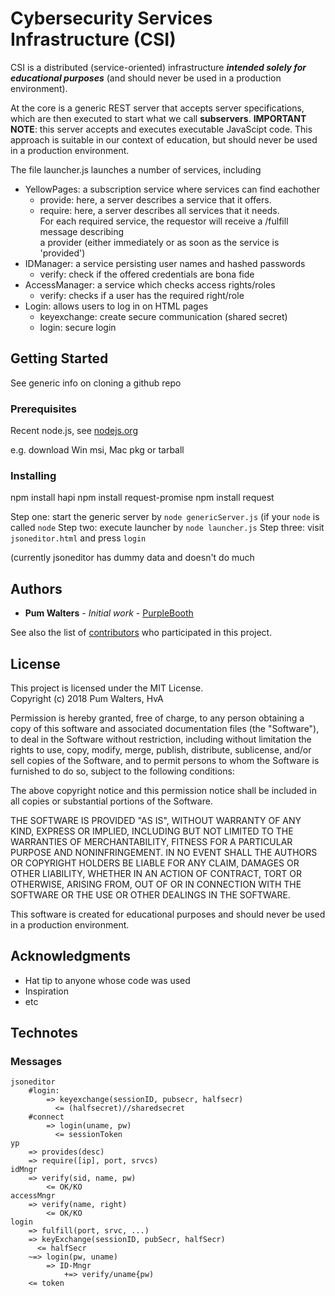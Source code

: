 # Cybersecurity Services Infrastructure (CSI)

CSI is a distributed (service-oriented) infrastructure ***intended solely for 
educational purposes*** (and should never be used in a production environment).

At the core is a generic REST server that accepts server specifications,
which are then executed to start what we call **subservers**.
**IMPORTANT NOTE**: this server accepts and executes executable
JavaScipt code. This approach is suitable in our context of education,
but should never be used in a production environment.

The file launcher.js launches a number of services, including

* YellowPages: a subscription service where services can find eachother
	* provide: here, a server describes a service that it offers.
	* require: here, a server describes all services that it needs.  
		For each required service, the requestor will receive a /fulfill message describing  
		a provider (either immediately or as soon as the service is 'provided')
* IDManager: a service persisting user names and hashed passwords
	* verify: check if the offered credentials are bona fide
* AccessManager: a service which checks access rights/roles
	* verify: checks if a user has the required right/role
* Login: allows users to log in on HTML pages
	* keyexchange: create secure communication (shared secret)
	* login: secure login

## Getting Started

See generic info on cloning a github repo

### Prerequisites

Recent node.js, see [nodejs.org](https://nodejs.org/en/)

e.g. download Win msi, Mac pkg or tarball

### Installing
npm install hapi
npm install request-promise
npm install request

Step one: start the generic server by `node genericServer.js` (if your `node` is called `node`
Step two: execute launcher by `node launcher.js`
Step three: visit `jsoneditor.html` and press `login`

(currently jsoneditor has dummy data and doesn't do much

## Authors

* **Pum Walters** - *Initial work* - [PurpleBooth](https://github.com/PurpleBooth)

See also the list of [contributors](https://github.com/your/project/contributors) who participated in this project.

## License

This project is licensed under the MIT License.  
Copyright (c) 2018 Pum Walters, HvA

Permission is hereby granted, free of charge, to any person obtaining a copy
of this software and associated documentation files (the "Software"), to deal
in the Software without restriction, including without limitation the rights
to use, copy, modify, merge, publish, distribute, sublicense, and/or sell
copies of the Software, and to permit persons to whom the Software is
furnished to do so, subject to the following conditions:

The above copyright notice and this permission notice shall be included in all
copies or substantial portions of the Software.

THE SOFTWARE IS PROVIDED "AS IS", WITHOUT WARRANTY OF ANY KIND, EXPRESS OR
IMPLIED, INCLUDING BUT NOT LIMITED TO THE WARRANTIES OF MERCHANTABILITY,
FITNESS FOR A PARTICULAR PURPOSE AND NONINFRINGEMENT. IN NO EVENT SHALL THE
AUTHORS OR COPYRIGHT HOLDERS BE LIABLE FOR ANY CLAIM, DAMAGES OR OTHER
LIABILITY, WHETHER IN AN ACTION OF CONTRACT, TORT OR OTHERWISE, ARISING FROM,
OUT OF OR IN CONNECTION WITH THE SOFTWARE OR THE USE OR OTHER DEALINGS IN THE
SOFTWARE.

This software is created for educational purposes and should 
never be used in a production environment.


## Acknowledgments

* Hat tip to anyone whose code was used
* Inspiration
* etc

## Technotes

### Messages

```
jsoneditor
	#login:
		=> keyexchange(sessionID, pubsecr, halfsecr)
		  <= (halfsecret)//sharedsecret
	#connect
		=> login(uname, pw)
		  <= sessionToken
yp
	=> provides(desc)
	=> require([ip], port, srvcs)
idMngr
	=> verify(sid, name, pw)
		<= OK/KO
accessMngr
	=> verify(name, right)
		<= OK/KO
login
	=> fulfill(port, srvc, ...)
	=> keyExchange(sessionID, pubSecr, halfSecr)
	  <= halfSecr
	~=> login(pw, uname)
		=> ID-Mngr
			+=> verify/uname{pw)
	<= token
```	
